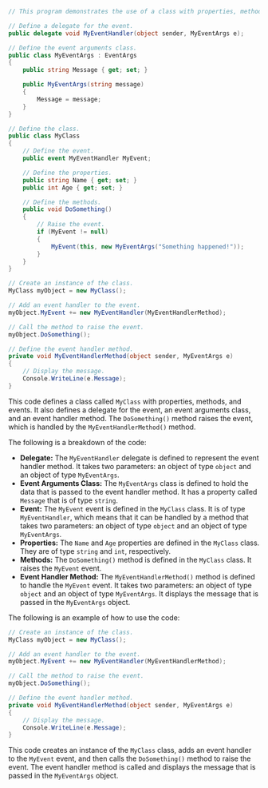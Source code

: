 ```c#
// This program demonstrates the use of a class with properties, methods, and events.

// Define a delegate for the event.
public delegate void MyEventHandler(object sender, MyEventArgs e);

// Define the event arguments class.
public class MyEventArgs : EventArgs
{
    public string Message { get; set; }

    public MyEventArgs(string message)
    {
        Message = message;
    }
}

// Define the class.
public class MyClass
{
    // Define the event.
    public event MyEventHandler MyEvent;

    // Define the properties.
    public string Name { get; set; }
    public int Age { get; set; }

    // Define the methods.
    public void DoSomething()
    {
        // Raise the event.
        if (MyEvent != null)
        {
            MyEvent(this, new MyEventArgs("Something happened!"));
        }
    }
}

// Create an instance of the class.
MyClass myObject = new MyClass();

// Add an event handler to the event.
myObject.MyEvent += new MyEventHandler(MyEventHandlerMethod);

// Call the method to raise the event.
myObject.DoSomething();

// Define the event handler method.
private void MyEventHandlerMethod(object sender, MyEventArgs e)
{
    // Display the message.
    Console.WriteLine(e.Message);
}
```

This code defines a class called `MyClass` with properties, methods, and events. It also defines a delegate for the event, an event arguments class, and an event handler method. The `DoSomething()` method raises the event, which is handled by the `MyEventHandlerMethod()` method.

The following is a breakdown of the code:

* **Delegate:** The `MyEventHandler` delegate is defined to represent the event handler method. It takes two parameters: an object of type `object` and an object of type `MyEventArgs`.
* **Event Arguments Class:** The `MyEventArgs` class is defined to hold the data that is passed to the event handler method. It has a property called `Message` that is of type `string`.
* **Event:** The `MyEvent` event is defined in the `MyClass` class. It is of type `MyEventHandler`, which means that it can be handled by a method that takes two parameters: an object of type `object` and an object of type `MyEventArgs`.
* **Properties:** The `Name` and `Age` properties are defined in the `MyClass` class. They are of type `string` and `int`, respectively.
* **Methods:** The `DoSomething()` method is defined in the `MyClass` class. It raises the `MyEvent` event.
* **Event Handler Method:** The `MyEventHandlerMethod()` method is defined to handle the `MyEvent` event. It takes two parameters: an object of type `object` and an object of type `MyEventArgs`. It displays the message that is passed in the `MyEventArgs` object.

The following is an example of how to use the code:

```c#
// Create an instance of the class.
MyClass myObject = new MyClass();

// Add an event handler to the event.
myObject.MyEvent += new MyEventHandler(MyEventHandlerMethod);

// Call the method to raise the event.
myObject.DoSomething();

// Define the event handler method.
private void MyEventHandlerMethod(object sender, MyEventArgs e)
{
    // Display the message.
    Console.WriteLine(e.Message);
}
```

This code creates an instance of the `MyClass` class, adds an event handler to the `MyEvent` event, and then calls the `DoSomething()` method to raise the event. The event handler method is called and displays the message that is passed in the `MyEventArgs` object.